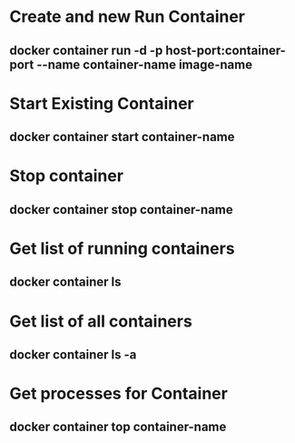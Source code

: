 # Create and new Run Container
## docker container run -d -p host-port:container-port --name container-name image-name
# Start Existing Container
## docker container start container-name
# Stop container
## docker container stop container-name
# Get list of running containers
## docker container ls
# Get list of all containers
## docker container ls -a
# Get processes for Container
## docker container top container-name
